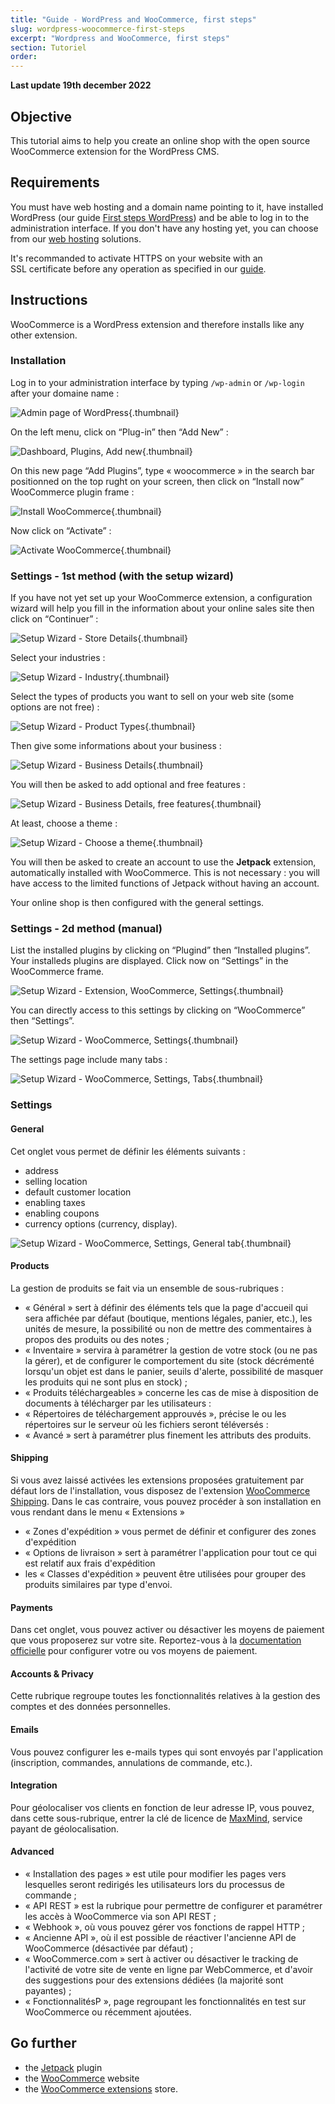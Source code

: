 ```yaml
---
title: "Guide - WordPress and WooCommerce, first steps"
slug: wordpress-woocommerce-first-steps
excerpt: "Wordpress and WooCommerce, first steps"
section: Tutoriel
order: 
---
```


**Last update 19th december 2022**

## Objective

This tutorial aims to help you create an online shop with the open source WooCommerce extension for the WordPress CMS. 

## Requirements

You must have web hosting and a domain name pointing to it, have installed WordPress (our guide [First steps WordPress](https://ovhcloud.com/)) and be able to log in to the administration interface.
If you don't have any hosting yet, you can choose from our [web hosting](https://www.ovhcloud.com/en-gb/web-hosting/) solutions.

It's recommanded to activate HTTPS on your website with an SSL certificate before any operation as specified in our [guide](https://docs.ovh.com/gb/en/hosting/activate-https-website-ssl/).

## Instructions

WooCommerce is a WordPress extension and therefore installs like any other extension.

### Installation

Log in to your administration interface by typing `/wp-admin` or `/wp-login` after your domaine name&nbsp;:

![Admin page of WordPress](images/wordpress-woocommerce-first-steps%5B1%5D.png){.thumbnail}

On the left menu, click on &ldquo;Plug-in&rdquo; then &ldquo;Add New&rdquo;&nbsp;:

![Dashboard, Plugins, Add new](images/wordpress-woocommerce-first-steps%5B2%5D.png){.thumbnail}

On this new page &ldquo;Add Plugins&rdquo;, type «&nbsp;woocommerce&nbsp;» in the search bar positionned on the top rught on your screen, then click on &ldquo;Install now&rdquo; WooCommerce plugin frame&nbsp;:

![Install WooCommerce](images/wordpress-woocommerce-first-steps%5B3%5D.png){.thumbnail}

Now click on &ldquo;Activate&rdquo;&nbsp;:

![Activate WooCommerce](images/wordpress-woocommerce-first-steps%5B4%5D.png){.thumbnail}

### Settings - 1st method (with the setup wizard)

If you have not yet set up your WooCommerce extension, a configuration wizard will help you fill in the information about your online sales site then click on &ldquo;Continuer&rdquo;&nbsp;:

![Setup Wizard - Store Details](images/wordpress-woocommerce-first-steps%5B5%5D.png){.thumbnail}

Select your industries&nbsp;:

![Setup Wizard - Industry](images/wordpress-woocommerce-first-steps%5B6%5D.png){.thumbnail}

Select the types of products you want to sell on your web site (some options are not free)&nbsp;:

![Setup Wizard - Product Types](images/wordpress-woocommerce-first-steps%5B7%5D.png){.thumbnail}

Then give some informations about your business&nbsp;:

![Setup Wizard - Business Details](images/wordpress-woocommerce-first-steps%5B8%5D.png){.thumbnail}

You will then be asked to add optional and free features&nbsp;:

![Setup Wizard - Business Details, free features](images/wordpress-woocommerce-first-steps%5B9%5D.png){.thumbnail}

At least, choose a theme&nbsp;:

![Setup Wizard - Choose a theme](images/wordpress-woocommerce-first-steps%5B10%5D.png){.thumbnail}

You will then be asked to create an account to use the **Jetpack** extension, automatically installed with WooCommerce. This is not necessary&nbsp;: you will have access to the limited functions of Jetpack without having an account.

Your online shop is then configured with the general settings.

### Settings - 2d method (manual)

List the installed plugins by clicking on &ldquo;Plugind&rdquo; then &ldquo;Installed plugins&rdquo;. Your installeds plugins are displayed. Click now on &ldquo;Settings&rdquo; in the WooCommerce frame.

![Setup Wizard - Extension, WooCommerce, Settings](images/wordpress-woocommerce-first-steps%5B11%5D.png){.thumbnail}

You can directly access to this settings by clicking on &ldquo;WooCommerce&rdquo; then &ldquo;Settings&rdquo;.

![Setup Wizard - WooCommerce, Settings](images/wordpress-woocommerce-first-steps%5B12%5D.png){.thumbnail}

The settings page include many tabs&nbsp;:

![Setup Wizard - WooCommerce, Settings, Tabs](images/wordpress-woocommerce-first-steps%5B13%5D.png){.thumbnail}

### Settings

#### General

Cet onglet vous permet de définir les éléments suivants&nbsp;:

- address
- selling location
- default customer location
- enabling taxes
- enabling coupons
- currency options (currency, display).

![Setup Wizard - WooCommerce, Settings, General tab](images/wordpress-woocommerce-first-steps%5B14%5D.png){.thumbnail}

#### Products

La gestion de produits se fait via un ensemble de sous-rubriques&nbsp;:

- «&nbsp;Général&nbsp;» sert à définir des éléments tels que la page d'accueil qui sera affichée par défaut (boutique, mentions légales, panier, etc.), les unités de mesure, la possibilité ou non de mettre des commentaires à propos des produits ou des notes&nbsp;;
- «&nbsp;Inventaire&nbsp;» servira à paramétrer la gestion de votre stock (ou ne pas la gérer), et de configurer le comportement du site (stock décrémenté lorsqu'un objet est dans le panier, seuils d'alerte, possibilité de masquer les produits qui ne sont plus en stock)&nbsp;;
- «&nbsp;Produits téléchargeables&nbsp;» concerne les cas de mise à disposition de documents à télécharger par les utilisateurs&nbsp;:
- «&nbsp;Répertoires de téléchargement approuvés&nbsp;», précise le ou les répertoires sur le serveur où les fichiers seront téléversés&nbsp;:
- «&nbsp;Avancé&nbsp;» sert à paramétrer plus finement les attributs des produits.

#### Shipping

Si vous avez laissé activées les extensions proposées gratuitement par défaut lors de l'installation, vous disposez de l'extension [WooCommerce Shipping](https://woocommerce.com/fr-fr/woocommerce-shipping/). Dans le cas contraire, vous pouvez procéder à son installation en vous rendant dans le menu «&nbsp;Extensions&nbsp;»

- «&nbsp;Zones d'expédition&nbsp;» vous permet de définir et configurer des zones d'expédition
- «&nbsp;Options de livraison&nbsp;» sert à paramétrer l'application pour tout ce qui est relatif aux frais d'expédition
- les «&nbsp;Classes d'expédition&nbsp;» peuvent être utilisées pour grouper des produits similaires par type d'envoi.

#### Payments

Dans cet onglet, vous pouvez activer ou désactiver les moyens de paiement que vous proposerez sur votre site. Reportez-vous à la [documentation officielle](https://woocommerce.com/document/payments/) pour configurer votre ou vos moyens de paiement.

#### Accounts & Privacy

Cette rubrique regroupe toutes les fonctionnalités relatives à la gestion des comptes et des données personnelles.

#### Emails

Vous pouvez configurer les e-mails types qui sont envoyés par l'application (inscription, commandes, annulations de commande, etc.).

#### Integration

Pour géolocaliser vos clients en fonction de leur adresse IP, vous pouvez, dans cette sous-rubrique, entrer la clé de licence de [MaxMind](https://www.maxmind.com/), service payant de géolocalisation.

#### Advanced

- «&nbsp;Installation des pages&nbsp;» est utile pour modifier les pages vers lesquelles seront redirigés les utilisateurs lors du processus de commande&nbsp;;
- «&nbsp;API REST&nbsp;» est la rubrique pour permettre de configurer et paramétrer les accès à WooCommerce via son API REST&nbsp;;
- «&nbsp;Webhook&nbsp;», où vous pouvez gérer vos fonctions de rappel HTTP&nbsp;;
- «&nbsp;Ancienne API&nbsp;», où il est possible de réactiver l'ancienne API de WooCommerce (désactivée par défaut)&nbsp;;
- «&nbsp;WooCommerce.com&nbsp;» sert à activer ou désactiver le tracking de l'activité de votre site de vente en ligne par WebCommerce, et d'avoir des suggestions pour des extensions dédiées (la majorité sont payantes)&nbsp;;
- «&nbsp;FonctionnalitésP&nbsp;», page regroupant les fonctionnalités en test sur WooCommerce ou récemment ajoutées.

## Go further

- the [Jetpack](https://jetpack.com/) plugin
- the [WooCommerce](https://woocommerce.com/) website
- the [WooCommerce extensions](https://woocommerce.com/products/) store.